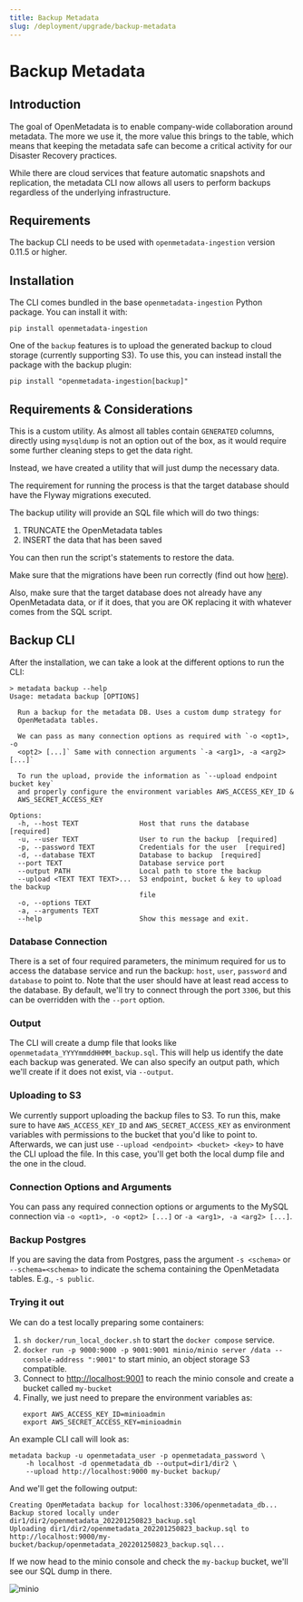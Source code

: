 ```yaml
---
title: Backup Metadata
slug: /deployment/upgrade/backup-metadata
---
```


# Backup Metadata

## Introduction

The goal of OpenMetadata is to enable company-wide collaboration around metadata. The more we use it, the more value
this brings to the table, which means that keeping the metadata safe can become a critical activity for our Disaster
Recovery practices.

While there are cloud services that feature automatic snapshots and replication, the metadata CLI
now allows all users to perform backups regardless of the underlying infrastructure.

## Requirements

The backup CLI needs to be used with `openmetadata-ingestion` version 0.11.5 or higher.

## Installation

The CLI comes bundled in the base `openmetadata-ingestion` Python package. You can install it with:

```commandline
pip install openmetadata-ingestion
```

One of the `backup` features is to upload the generated backup to cloud storage (currently supporting S3). To use this,
you can instead install the package with the backup plugin:

```commandline
pip install "openmetadata-ingestion[backup]"
```

## Requirements & Considerations

This is a custom utility. As almost all tables contain `GENERATED` columns, directly using `mysqldump` is not an
option out of the box, as it would require some further cleaning steps to get the data right.

Instead, we have created a utility that will just dump the necessary data.

The requirement for running the process is that the target database should have the Flyway migrations executed.

The backup utility will provide an SQL file which will do two things:
1. TRUNCATE the OpenMetadata tables
2. INSERT the data that has been saved

You can then run the script's statements to restore the data.

<Note>

Make sure that the migrations have been run correctly (find out how [here](/deployment/bare-metal#4-prepare-the-openmetadata-database-and-indexes)).

Also, make sure that the target database does not already have any OpenMetadata data, or if it does, that you are OK
replacing it with whatever comes from the SQL script.

</Note>

## Backup CLI

After the installation, we can take a look at the different options to run the CLI:

```commandline
> metadata backup --help
Usage: metadata backup [OPTIONS]

  Run a backup for the metadata DB. Uses a custom dump strategy for
  OpenMetadata tables.

  We can pass as many connection options as required with `-o <opt1>, -o
  <opt2> [...]` Same with connection arguments `-a <arg1>, -a <arg2> [...]`

  To run the upload, provide the information as `--upload endpoint bucket key`
  and properly configure the environment variables AWS_ACCESS_KEY_ID &
  AWS_SECRET_ACCESS_KEY

Options:
  -h, --host TEXT               Host that runs the database  [required]
  -u, --user TEXT               User to run the backup  [required]
  -p, --password TEXT           Credentials for the user  [required]
  -d, --database TEXT           Database to backup  [required]
  --port TEXT                   Database service port
  --output PATH                 Local path to store the backup
  --upload <TEXT TEXT TEXT>...  S3 endpoint, bucket & key to upload the backup
                                file
  -o, --options TEXT
  -a, --arguments TEXT
  --help                        Show this message and exit.
```

### Database Connection

There is a set of four required parameters, the minimum required for us to access the database service and run the
backup: `host`, `user`, `password` and `database` to point to. Note that the user should have at least read access to the
database. By default, we'll try to connect through the port `3306`, but this can be overridden with the `--port` option.

### Output

The CLI will create a dump file that looks like `openmetadata_YYYYmmddHHMM_backup.sql`. This will help us identify the
date each backup was generated. We can also specify an output path, which we'll create if it does not exist, via
`--output`.

### Uploading to S3

We currently support uploading the backup files to S3. To run this, make sure to have `AWS_ACCESS_KEY_ID` and
`AWS_SECRET_ACCESS_KEY` as environment variables with permissions to the bucket that you'd like to point to. Afterwards,
we can just use `--upload <endpoint> <bucket> <key>` to have the CLI upload the file. In this case, you'll get both the
local dump file and the one in the cloud.

### Connection Options and Arguments

You can pass any required connection options or arguments to the MySQL connection via `-o <opt1>, -o <opt2> [...]`
or `-a <arg1>, -a <arg2> [...]`.

### Backup Postgres

If you are saving the data from Postgres, pass the argument `-s <schema>` or `--schema=<schema>` to indicate the
schema containing the OpenMetadata tables. E.g., `-s public`.

### Trying it out

We can do a test locally preparing some containers:

1. `sh docker/run_local_docker.sh` to start the `docker compose` service.
2. `docker run -p 9000:9000 -p 9001:9001 minio/minio server /data --console-address ":9001"` to start minio, an object
  storage S3 compatible. 
3. Connect to [http://localhost:9001](http://localhost:9001) to reach the minio console and create a bucket 
  called `my-bucket`
4. Finally, we just need to prepare the environment variables as:
    ```
    export AWS_ACCESS_KEY_ID=minioadmin
    export AWS_SECRET_ACCESS_KEY=minioadmin
    ```

An example CLI call will look as:

```commandline
metadata backup -u openmetadata_user -p openmetadata_password \
    -h localhost -d openmetadata_db --output=dir1/dir2 \
    --upload http://localhost:9000 my-bucket backup/
```

And we'll get the following output:

```commandline
Creating OpenMetadata backup for localhost:3306/openmetadata_db...
Backup stored locally under dir1/dir2/openmetadata_202201250823_backup.sql
Uploading dir1/dir2/openmetadata_202201250823_backup.sql to http://localhost:9000/my-bucket/backup/openmetadata_202201250823_backup.sql...
```

If we now head to the minio console and check the `my-backup` bucket, we'll see our SQL dump in there.

<Image src="/images/deployment/backup/minio-example.png" alt="minio"/>
